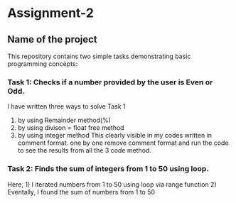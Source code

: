 # Assignment-2
## Name of the project
This repository contains two simple tasks demonstrating basic programming concepts:
### Task 1: Checks if a number provided by the user is Even or Odd.
I have written three ways to solve Task 1
1) by using Remainder method(%)
2) by using divison = float free method
3) by using integer method
This clearly visible in my codes written in comment format.
one by one remove comment format and run the code to see the results from all the 3 code method.
### Task 2: Finds the sum of integers from 1 to 50 using loop.
Here, 1) I iterated numbers from 1 to 50 using loop via range function
2) Eventally, I found the sum of numbers from 1 to 50
